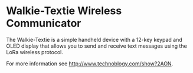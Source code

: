 # Walkie-Textie Wireless Communicator
The Walkie-Textie is a simple handheld device with a 12-key keypad and OLED display that allows you to send and receive text messages using the LoRa wireless protocol.

For more information see <http://www.technoblogy.com/show?2AON>.
